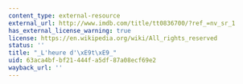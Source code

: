 ```yaml
---
content_type: external-resource
external_url: http://www.imdb.com/title/tt0836700/?ref_=nv_sr_1
has_external_license_warning: true
license: https://en.wikipedia.org/wiki/All_rights_reserved
status: ''
title: "_L'heure d'\xE9t\xE9_"
uid: 63aca4bf-bf21-444f-a5df-87a08ecf69e2
wayback_url: ''
---
```

